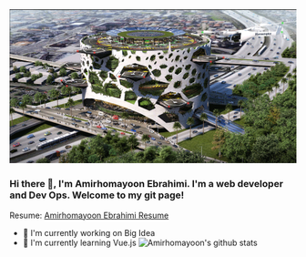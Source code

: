 <img src="https://raw.githubusercontent.com/amirhomayoon/amirhomayoon/main/Homas-Partners-design-1024x574.gif"/>
 
### Hi there 👋, I'm Amirhomayoon Ebrahimi. I'm a web developer and Dev Ops. Welcome to my git page! <br>
 
Resume:  [Amirhomayoon Ebrahimi Resume](https://amirhomayoon.github.io/)
 
- 🔭 I'm currently working on Big Idea
- 🌱 I'm currently learning Vue.js
![Amirhomayoon's github stats](https://github-readme-stats.vercel.app/api?username=amirhomayoon)
